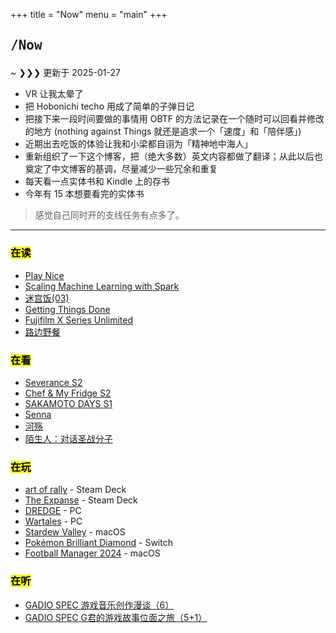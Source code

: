 +++
title = "Now"
menu = "main"
+++

## <pre>/Now</pre>

<div class="terminal-frame">
~ ❯❯❯ 更新于 2025-01-27

- VR 让我太晕了
- 把 Hobonichi techo 用成了简单的子弹日记
- 把接下来一段时间要做的事情用 OBTF 的方法记录在一个随时可以回看并修改的地方 (nothing against Things 就还是追求一个「速度」和「陪伴感」)
- 近期出去吃饭的体验让我和小梁都自诩为「精神地中海人」
- 重新组织了一下这个博客，把（绝大多数）英文内容都做了翻译；从此以后也奠定了中文博客的基调，尽量减少一些冗余和重复
- 每天看一点实体书和 Kindle 上的存书
- 今年有 15 本想要看完的实体书

</div>

> 感觉自己同时开的支线任务有点多了。

***

### <mark>在读</mark>

- [Play Nice](https://neodb.social/book/5v1wd4MXksYCRPSjfmrGCn)
- [Scaling Machine Learning with Spark](https://neodb.social/book/0R8bOjkTvV0nSz52LpE8zw)
- [迷宫饭(03)](https://neodb.social/book/10bdiWlZUD9mB14OhVDMJ3)
- [Getting Things Done](https://neodb.social/book/7mJzGDRnyTPlAJv4jbNheN)
- [Fujifilm X Series Unlimited](https://neodb.social/book/3fVWBHuJSrtuNtbwPGOGj1)
- [路边野餐](https://neodb.social/book/2BCkKhhhbVzaUnMHmYNYEt)

### <mark>在看</mark>

- [Severance S2](https://neodb.social/tv/season/2iGcyQRlEuz7fvMuAIlsKK)
- [Chef & My Fridge S2](https://neodb.social/tv/season/0ScPjGF8F7v5dIXXJZio7y)
- [SAKAMOTO DAYS S1](https://neodb.social/tv/season/6En2oxib1Fi9gzrcGXDdbq)
- [Senna](https://neodb.social/tv/season/1VSX3TO7WzphXPwnHWbnsJ)
- [河殇](https://neodb.social/tv/62HIy7hXN60VlHrCPxtTJw)
- [陌生人：对话圣战分子](https://neodb.social/tv/season/4r0SibQawf9OrCyTgaCqyJ)

### <mark>在玩</mark>

- [art of rally](https://neodb.social/game/771YP1aVCigKs2tHcLeuYo) - Steam Deck
- [The Expanse](https://store.steampowered.com/app/1708010/The_Expanse_A_Telltale_Series/) - Steam Deck
- [DREDGE](https://neodb.social/game/20slbMvBANRjuFHdSjNjDW) - PC
- [Wartales](https://neodb.social/game/0NBOymAgxx0KTG8e3fYYe3) - PC
- [Stardew Valley](https://store.steampowered.com/app/413150) - macOS
- [Pokémon Brilliant Diamond](https://diamondpearl.pokemon.com/en-us/) - Switch
- [Football Manager 2024](https://store.steampowered.com/app/2252570/Football_Manager_2024/) - macOS

### <mark>在听</mark>

- [GADIO SPEC 游戏音乐创作漫谈（6）](https://www.gcores.com/albums/144)
- [GADIO SPEC G君的游戏故事位面之旅（5+1）](https://www.gcores.com/albums/229)
